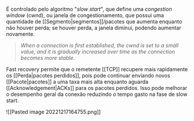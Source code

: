 É controlado pelo algoritmo "*slow start*", que define uma *congestion window* (cwnd), ou janela de congestionamento, que possui uma quantidade de [[Segmento|segmentos]]/pacotes que aumenta enquanto não houver perda; se houver perda, a janela diminui, podendo aumentar novamente.
> *When a connection is first established, the cwnd is set to a small value, and it is gradually increased over time as the connection becomes more stable.*

Fast recovery permite que o remetente [[TCP]] recupere mais rapidamente os [[Perda|pacotes perdidos]], pois pode continuar enviando novos [[Pacote|pacotes]] a uma taxa mais alta enquanto aguarda [[Acknowledgement|ACKs]] para os pacotes perdidos. Isso pode melhorar o desempenho geral da conexão reduzindo o tempo gasto na fase de slow start.

![[Pasted image 20221217164755.png]]